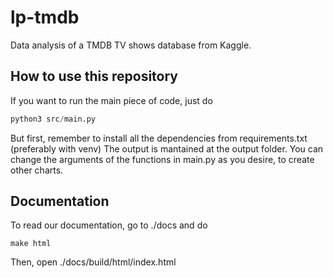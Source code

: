 # lp-tmdb
Data analysis of a TMDB TV shows database from Kaggle.

## How to use this repository
If you want to run the main piece of code, just do 
```python
python3 src/main.py
```
But first, remember to install all the dependencies from requirements.txt (preferably with venv)
The output is mantained at the output folder.
You can change the arguments of the functions in main.py as you desire, to create other charts.
## Documentation
To read our documentation, go to ./docs and do
```
make html
```
Then, open ./docs/build/html/index.html